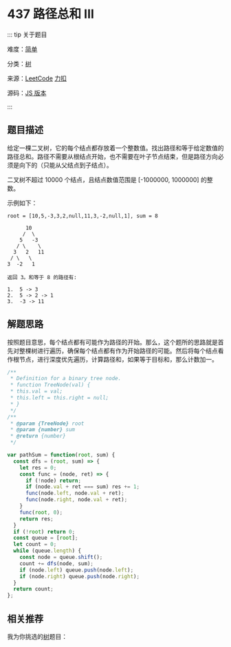 # 437 路径总和 III

::: tip 关于题目

难度：[简单](/solution/easy/)

分类：[树](/art/tree.html)

来源：[LeetCode](https://leetcode.com/problems/path-sum-iii/)  [力扣](https://leetcode-cn.com/problems/path-sum-iii/)

源码：[JS 版本](https://github.com/swpuLeo/cattle/blob/master/src/easy/PathSumIII.js)

:::



## 题目描述

给定一棵二叉树，它的每个结点都存放着一个整数值。找出路径和等于给定数值的路径总和。路径不需要从根结点开始，也不需要在叶子节点结束，但是路径方向必须是向下的（只能从父结点到子结点）。

二叉树不超过 10000 个结点，且结点数值范围是 [-1000000, 1000000] 的整数。

示例如下：

```
root = [10,5,-3,3,2,null,11,3,-2,null,1], sum = 8

      10
     /  \
    5   -3
   / \    \
  3   2   11
 / \   \
3  -2   1

返回 3。和等于 8 的路径有:

1.  5 -> 3
2.  5 -> 2 -> 1
3.  -3 -> 11
```



## 解题思路

按照题目意思，每个结点都有可能作为路径的开始。那么，这个题所的思路就是首先对整棵树进行遍历，确保每个结点都有作为开始路径的可能。然后将每个结点看作根节点，进行深度优先遍历，计算路径和，如果等于目标和，那么计数加一。

```js
/**
 * Definition for a binary tree node.
 * function TreeNode(val) {
 * this.val = val;
 * this.left = this.right = null;
 * }
 */
/**
 * @param {TreeNode} root
 * @param {number} sum
 * @return {number}
 */

var pathSum = function(root, sum) {
  const dfs = (root, sum) => {
    let res = 0;
    const func = (node, ret) => {
      if (!node) return;
      if (node.val + ret === sum) res += 1;
      func(node.left, node.val + ret);
      func(node.right, node.val + ret);
    }
    func(root, 0);
    return res;
  }
  if (!root) return 0;
  const queue = [root];
  let count = 0;
  while (queue.length) {
    const node = queue.shift();
    count += dfs(node, sum);
    if (node.left) queue.push(node.left);
    if (node.right) queue.push(node.right);
  }
  return count;
};
```



## 相关推荐

我为你挑选的[树](/art/tree.html)题目：
